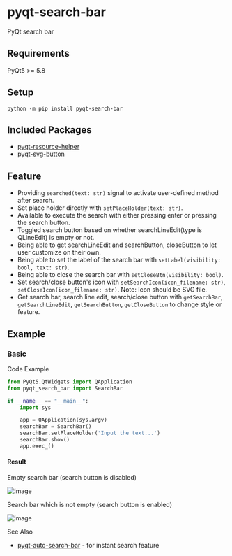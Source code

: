 # pyqt-search-bar
PyQt search bar

## Requirements
PyQt5 >= 5.8

## Setup
`python -m pip install pyqt-search-bar`

## Included Packages
* <a href="https://github.com/yjg30737/pyqt-resource-helper.git">pyqt-resource-helper</a>
* <a href="https://github.com/yjg30737/pyqt-svg-button.git">pyqt-svg-button</a>

## Feature
* Providing `searched(text: str)` signal to activate user-defined method after search.
* Set place holder directly with `setPlaceHolder(text: str)`.
* Available to execute the search with either pressing enter or pressing the search button.
* Toggled search button based on whether searchLineEdit(type is QLineEdit) is empty or not.
* Being able to get searchLineEdit and searchButton, closeButton to let user customize on their own.
* Being able to set the label of the search bar with `setLabel(visibility: bool, text: str)`.
* Being able to close the search bar with `setCloseBtn(visibility: bool)`.
* Set search/close button's icon with `setSearchIcon(icon_filename: str)`, `setCloseIcon(icon_filename: str)`. Note: Icon should be SVG file.
* Get search bar, search line edit, search/close button with `getSearchBar`, `getSearchLineEdit`, `getSearchButton`, `getCloseButton` to change style or feature.

## Example
### Basic
Code Example

```python
from PyQt5.QtWidgets import QApplication
from pyqt_search_bar import SearchBar

if __name__ == "__main__":
    import sys

    app = QApplication(sys.argv)
    searchBar = SearchBar()
    searchBar.setPlaceHolder('Input the text...')
    searchBar.show()
    app.exec_()
```

#### Result

Empty search bar (search button is disabled)

![image](https://user-images.githubusercontent.com/55078043/167742517-108289ad-4560-4636-bbcf-f311700c8e06.png)

Search bar which is not empty (search button is enabled)

![image](https://user-images.githubusercontent.com/55078043/167742674-9270435a-18f9-47fb-abf3-9144cb3d5035.png)

See Also
* <a href="https://github.com/yjg30737/pyqt-auto-search-bar">pyqt-auto-search-bar</a> - for instant search feature
